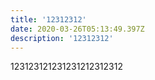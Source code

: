 ```yaml
---
title: '12312312'
date: 2020-03-26T05:13:49.397Z
description: '12312312'
---
```

123123121231231212312312